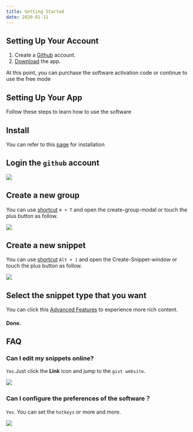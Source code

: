 ```yaml
---
title: Getting Started
date: 2020-01-11
---
```


## Setting Up Your Account

1. Create a [Github](https://github.com/join?source=experiment-header-dropdowns-home) account.
2. [Download](https://github.com/oncework/codeexpander/releases) the app.

At this point, you can purchase the software activation code or continue to use the free mode

## Setting Up Your App

Follow these steps to learn how to use the software

## Install

You can refer to this [page](/en/views/introduce/installation.html) for installation

## Login the `github` account

![](https://gitee.com/xudaolong/codeexpander-oss/raw/master/i/usage-login.png)

## Create a new group

You can use [shortcut](/en/views/reference/shortcut) `⌘ + T` and open the create-group-modal or touch the plus button as follow.

![](https://gitee.com/xudaolong/codeexpander-oss/raw/master/i/usage-group.png)

## Create a new snippet

You can use [shortcut](/en/views/reference/shortcut) `Alt + ]` and open the Create-Snippet-window or touch the plus button as follow.

![](https://gitee.com/xudaolong/codeexpander-oss/raw/master/i/usage-snippet.png)

## Select the snippet type that you want

You can click this [Advanced Features](/en/views/advance/text-and-script.html) to experience more rich content.

#### Done.

## FAQ

### Can I edit my snippets online?

`Yes`.Just click the **Link** icon and jump to the `gist website`.

![](https://gitee.com/xudaolong/codeexpander-oss/raw/master/i/usage-edit-online.png)

### Can I configure the preferences of the software？

`Yes`. You can set the `hotkeys` or more and more.

![](https://gitee.com/xudaolong/codeexpander-oss/raw/master/i/usage-settings.png)
